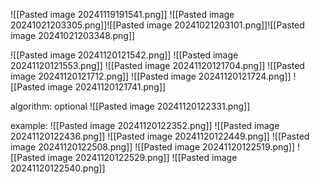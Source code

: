 ![[Pasted image 20241119191541.png]]
![[Pasted image 20241021203305.png]]![[Pasted image 20241021203101.png]]![[Pasted image 20241021203348.png]]



![[Pasted image 20241120121542.png]]
![[Pasted image 20241120121553.png]]
![[Pasted image 20241120121704.png]]
![[Pasted image 20241120121712.png]]
![[Pasted image 20241120121724.png]]
![[Pasted image 20241120121741.png]]

algorithm: optional
![[Pasted image 20241120122331.png]]

example:
![[Pasted image 20241120122352.png]]
![[Pasted image 20241120122436.png]]
![[Pasted image 20241120122449.png]]
![[Pasted image 20241120122508.png]]
![[Pasted image 20241120122519.png]]
![[Pasted image 20241120122529.png]]
![[Pasted image 20241120122540.png]]
